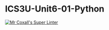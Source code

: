 # ICS3U-Unit6-01-Python

[![Mr Coxall's Super Linter](https://github.com/venika-sem/ICS3U-Unit6-01-Python/workflows/Mr%20Coxall's%20Super%20Linter/badge.svg)](https://github.com/venika-sem/ICS3U-Unit6-01-Python/actions/)
